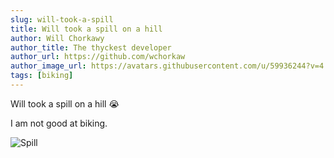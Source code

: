 ```yaml
---
slug: will-took-a-spill
title: Will took a spill on a hill
author: Will Chorkawy
author_title: The thyckest developer
author_url: https://github.com/wchorkaw
author_image_url: https://avatars.githubusercontent.com/u/59936244?v=4
tags: [biking]
---
```


Will took a spill on a hill :sob:

<!--truncate-->

I am not good at biking.

![Spill](/img/spill.jpeg)
